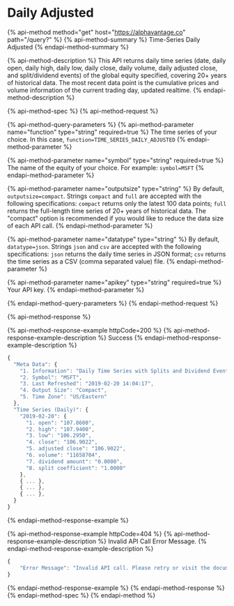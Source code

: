 # Daily Adjusted

{% api-method method="get" host="https://alphavantage.co" path="/query?" %}
{% api-method-summary %}
Time-Series Daily Adjusted
{% endapi-method-summary %}

{% api-method-description %}
This API returns daily time series (date, daily open, daily high, daily low, daily close, daily volume, daily adjusted close, and split/dividend events) of the global equity specified, covering 20+ years of historical data.
The most recent data point is the cumulative prices and volume information of the current trading day, updated realtime. 
{% endapi-method-description %}

{% api-method-spec %}
{% api-method-request %}

{% api-method-query-parameters %}
{% api-method-parameter name="function" type="string" required=true %}
The time series of your choice. In this case, `function=TIME_SERIES_DAILY_ADJUSTED`
{% endapi-method-parameter %}

{% api-method-parameter name="symbol" type="string" required=true %}
The name of the equity of your choice. For example: `symbol=MSFT`
{% endapi-method-parameter %}

{% api-method-parameter name="outputsize" type="string" %}
By default, `outputsize=compact`. Strings `compact` and `full` are accepted with the following specifications: `compact` returns only the latest 100 data points; `full` returns the full-length time series of 20+ years of historical data. The "compact" option is recommended if you would like to reduce the data size of each API call. 
{% endapi-method-parameter %}

{% api-method-parameter name="datatype" type="string" %}
By default, `datatype=json`. Strings `json` and `csv` are accepted with the following specifications: `json` returns the daily time series in JSON format; `csv` returns the time series as a CSV (comma separated value) file. 
{% endapi-method-parameter %}

{% api-method-parameter name="apikey" type="string" required=true %}
Your API key.
{% endapi-method-parameter %}

{% endapi-method-query-parameters %}
{% endapi-method-request %}


{% api-method-response %}

{% api-method-response-example httpCode=200 %}
{% api-method-response-example-description %}
Success
{% endapi-method-response-example-description %}

```javascript
{
  "Meta Data": {
    "1. Information": "Daily Time Series with Splits and Dividend Events",
    "2. Symbol": "MSFT",
    "3. Last Refreshed": "2019-02-20 14:04:17",
    "4. Output Size": "Compact",
    "5. Time Zone": "US/Eastern"
  },
  "Time Series (Daily)": {
    "2019-02-20": {
      "1. open": "107.8600",
      "2. high": "107.9400",
      "3. low": "106.2950",
      "4. close": "106.9022",
      "5. adjusted close": "106.9022",
      "6. volume": "11658704",
      "7. dividend amount": "0.0000",
      "8. split coefficient": "1.0000"
    },
    { ... },
    { ... },
    { ... },
  }
}

```
{% endapi-method-response-example %}

{% api-method-response-example httpCode=404 %}
{% api-method-response-example-description %}
Invalid API Call Error Message.
{% endapi-method-response-example-description %}

```javascript
{
    "Error Message": "Invalid API call. Please retry or visit the documentation (https://www.alphavantage.co/documentation/) for TIME_SERIES_INTRADAY."
}
```
{% endapi-method-response-example %}
{% endapi-method-response %}
{% endapi-method-spec %}
{% endapi-method %}



